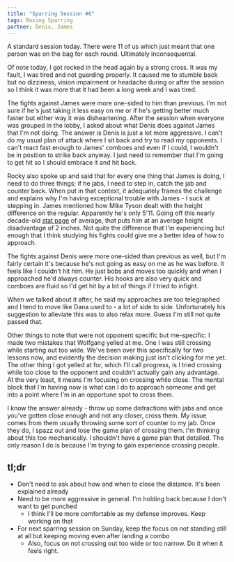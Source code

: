 ```yaml
---
title: "Sparring Session #6"
tags: Boxing Sparring
partner: Denis, James
---
```


A standard session today. There were 11 of us which just meant that one person was on the bag for each round. Ultimately inconsequental.

Of note today, I got rocked in the head again by a strong cross. 
It was my fault, I was tired and not guarding properly. 
It caused me to stumble back but no dizziness, vision impairment or headache during or after the session so I think it was more that it had been a long week and I was tired.

The fights against James were more one-sided to him than previous. 
I'm not sure if he's just taking it less easy on me or if he's getting better much faster but either way it was disheartening.
After the session when everyone was grouped in the lobby, I asked about what Denis does against James that I'm not doing. 
The answer is Denis is just a lot more aggressive. I can't do my usual plan of attack where I sit back and try to read my opponents. 
I can't react fast enough to James' comboes and even if I could, I wouldn't be in position to strike back anyway. 
I just need to remember that I'm going to get hit so I should embrace it and hit back.

Rocky also spoke up and said that for every one thing that James is doing, I need to do three things; if he jabs, I need to step in, catch the jab and counter back.
When put in that context, it adequately frames the challenge and explains why I'm having exceptional trouble with James - I suck at stepping in.
James mentioned how Mike Tyson dealt with the height difference on the regular. Apparently he's only 5'11.
Going off this nearly decade-old [stat page](https://www.fightmatrix.com/2012/09/11/stat-of-the-day-average-height-at-each-weight-division/) of average, that puts him at an average height disadvantage of 2 inches.
Not quite the difference that I'm experiencing but enough that I think studying his fights could give me a better idea of how to approach.

The fights against Denis were more one-sided than previous as well, but I'm fairly certain it's because he's not going as easy on me as he was before.
It feels like I couldn't hit him. He just bobs and moves too quickly and when I approached he'd always counter. 
His hooks are also very quick and comboes are fluid so I'd get hit by a lot of things if I tried to infight. 

When we talked about it after, he said my approaches are too telegraphed and I tend to move like Dana used to - a lot of side to side.
Unfortunately his suggestion to alleviate this was to also relax more. 
Guess I'm still not quite passed that.

Other things to note that were not opponent specific but me-specific: I made two mistakes that Wolfgang yelled at me.
One I was still crossing while starting out too wide. 
We've been over this specifically for two lessons now, and evidently the decision making just isn't clicking for me yet.
The other thing I got yelled at for, which I'll call progress, is I tried crossing while too close to the opponent and couldn't actually gain any advantage.
At the very least, it means I'm focusing on crossing while close. 
The mental block that I'm having now is what can I do to approach someone and get into a point where I'm in an opportune spot to cross them.

I know the answer already - throw up some distractions with jabs and once you've gotten close enough and not any closer, cross them. 
My issue comes from them usually throwing some sort of counter to my jab.
Once they do, I spazz out and lose the game plan of crossing them.
I'm thinking about this too mechanically. I shouldn't have a game plan that detailed.
The only reason I do is because I'm trying to gain experience crossing people.

## tl;dr

* Don't need to ask about how and when to close the distance. It's been explained already
* Need to be more aggressive in general. I'm holding back because I don't want to get punched
  * I think I'll be more comfortable as my defense improves. Keep working on that 
* For next sparring session on Sunday, keep the focus on not standing still at all but keeping moving even after landing a combo
  * Also, focus on not crossing out too wide or too narrow. Do it when it feels right.
